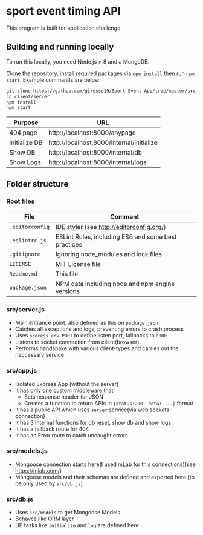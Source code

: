 # sport event timing API

This program is built for application challenge.

## Building and running locally

To run this locally, you need Node.js > 8 and a MongoDB.

Clone the repository, install required packages via `npm install`  then run `npm start`. Example commands are below:

```sh
git clone https://github.com/giresse19/Sport-Event-App/tree/master/src
cd client/server
npm install
npm start
```

| Purpose | URL
| - | -
| 404 page | http://localhost:8000/anypage
| Initialize DB | http://localhost:8000/internal/initialize
| Show DB | http://localhost:8000/internal/db
| Show Logs | http://localhost:8000/internal/logs



## Folder structure

### Root files

| File | Comment
| - | -
| `.editorconfig` | IDE styler (see http://editorconfig.org/)
| `.eslintrc.js` | ESLint Rules, including ES6 and some best practices
| `.gitignore` | Ignoring node_modules and lock files
| `LICENSE` | MIT License file
| `Readme.md` | This file
| `package.json` | NPM data including node and npm engine versions

### src/server.js
* Main entrance point, also defined as this on `package.json`
* Catches all exceptions and logs, preventing errors to crash process
* Uses `process.env.PORT` to define listen port, fallbacks to `8000`
* Listens to socket connection from client(browser). 
* Performs handshake with various client-types and carries out the neccessary service


### src/app.js
* Isolated Express App (without the server)
* It has only one custom middleware that
  * Sets response header for JSON
  * Creates a function to return APIs in `{status:200, data: ...}` format
* It has a public API which uses `server` service(via web sockets connection)
* It has 3 internal functions for db reset, show db and show logs
* It has a fallback route for 404
* It has an Error route to catch uncaught errors

### src/models.js
* Mongoose connection starts here(I used mLab for this connections)(see https://mlab.com/)
* Mongoose models and their schemas are defined and exported here (to be only used by `src/db.js`)

### src/db.js
* Uses `src/models` to get Mongoose Models
* Behaves like ORM layer
* DB tasks like `initialize` and `log` are defined here